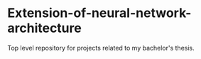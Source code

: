 # Extension-of-neural-network-architecture
Top level repository for projects related to my bachelor's thesis.

